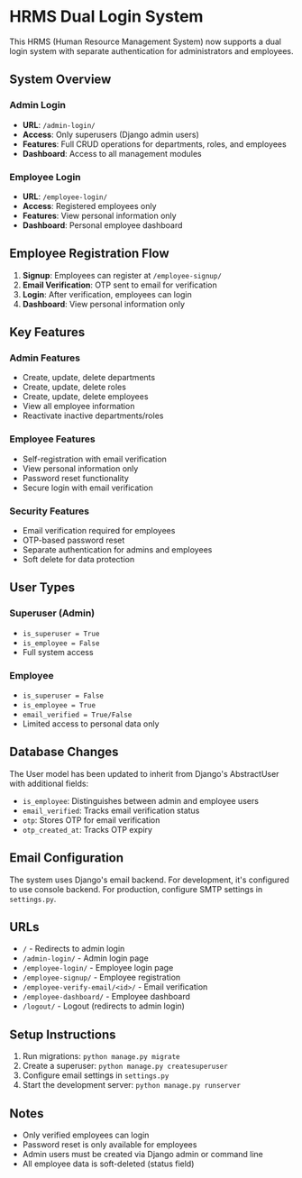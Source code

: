 # HRMS Dual Login System

This HRMS (Human Resource Management System) now supports a dual login system with separate authentication for administrators and employees.

## System Overview

### Admin Login
- **URL**: `/admin-login/`
- **Access**: Only superusers (Django admin users)
- **Features**: Full CRUD operations for departments, roles, and employees
- **Dashboard**: Access to all management modules

### Employee Login
- **URL**: `/employee-login/`
- **Access**: Registered employees only
- **Features**: View personal information only
- **Dashboard**: Personal employee dashboard

## Employee Registration Flow

1. **Signup**: Employees can register at `/employee-signup/`
2. **Email Verification**: OTP sent to email for verification
3. **Login**: After verification, employees can login
4. **Dashboard**: View personal information only

## Key Features

### Admin Features
- Create, update, delete departments
- Create, update, delete roles
- Create, update, delete employees
- View all employee information
- Reactivate inactive departments/roles

### Employee Features
- Self-registration with email verification
- View personal information only
- Password reset functionality
- Secure login with email verification

### Security Features
- Email verification required for employees
- OTP-based password reset
- Separate authentication for admins and employees
- Soft delete for data protection

## User Types

### Superuser (Admin)
- `is_superuser = True`
- `is_employee = False`
- Full system access

### Employee
- `is_superuser = False`
- `is_employee = True`
- `email_verified = True/False`
- Limited access to personal data only

## Database Changes

The User model has been updated to inherit from Django's AbstractUser with additional fields:
- `is_employee`: Distinguishes between admin and employee users
- `email_verified`: Tracks email verification status
- `otp`: Stores OTP for email verification
- `otp_created_at`: Tracks OTP expiry

## Email Configuration

The system uses Django's email backend. For development, it's configured to use console backend. For production, configure SMTP settings in `settings.py`.

## URLs

- `/` - Redirects to admin login
- `/admin-login/` - Admin login page
- `/employee-login/` - Employee login page
- `/employee-signup/` - Employee registration
- `/employee-verify-email/<id>/` - Email verification
- `/employee-dashboard/` - Employee dashboard
- `/logout/` - Logout (redirects to admin login)

## Setup Instructions

1. Run migrations: `python manage.py migrate`
2. Create a superuser: `python manage.py createsuperuser`
3. Configure email settings in `settings.py`
4. Start the development server: `python manage.py runserver`

## Notes

- Only verified employees can login
- Password reset is only available for employees
- Admin users must be created via Django admin or command line
- All employee data is soft-deleted (status field) 